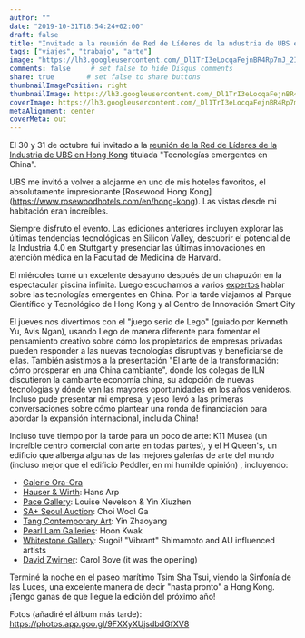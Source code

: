 ```yaml
---
author: ""
date: "2019-10-31T18:54:24+02:00"
draft: false
title: "Invitado a la reunión de Red de Líderes de la ndustria de UBS en Hong Kong"
tags: ["viajes", "trabajo", "arte"]
image: "https://lh3.googleusercontent.com/_Dl1TrI3eLocqaFejnBR4Rp7mJ_2IPAAGXSKbW86q3NxUflh4llpYFwy7TftA_l2ooXui-t1r7KaVhMghx0F5WOjwKaiqlw84oSeugIfyJjsXhOlJXsbCXDw5qtxCCiLtflyagmKRqmjS2-IGu0rsqht-BqB0klR9TXNIWdErKasn-_k2Sl0uteZAsZqxQi4sKO3VrxgTQ71xZoawnrqHplTOWv0tlDxHQw_lS6pEyx4E4dDh7bCw9cgge8sx6EH1F8I-L37SYfMc3J1YOwMfRY6x1SR-MorWj_B1HpUkJGQm-vxPOnzeOFvOXSJyxwSLORHzOzK4lakGUkYxW59zoWr_igoRglOCFDJRM7InPZhTCI9AF1a3TbidmwNXvBXY-Zy3XtN8DzFeH9etahbpr17Nd2pALej6WZGHCc7EU8t7Rl6kHG10iRWL8fLXhlyqXrBO_CBqAPaIVVxn6L8Mf_au3j56d5VVWdomFAzGEdp6sr3wyFi48VJoCs_4u48NtxTVnynRDnNLemQDkY16e2HDw9vXJbD6vFTYh6uvmMD3IH-apzKCjTD03zyo5NizDCsfSL3aH3ALQ-ka_KhtZpD1--QltgIU4srRoZ5YerDpHLHgNksnPgSoQyOZvCjDW7fdHp1CpeVLI0m7I2Lf8QpZdjPJ9-FJMRUo8Z9iDAfvsjBTj_EAqI=w1920-h880"
comments: false     # set false to hide Disqus comments
share: true        # set false to share buttons
thumbnailImagePosition: right
thumbnailImage: https://lh3.googleusercontent.com/_Dl1TrI3eLocqaFejnBR4Rp7mJ_2IPAAGXSKbW86q3NxUflh4llpYFwy7TftA_l2ooXui-t1r7KaVhMghx0F5WOjwKaiqlw84oSeugIfyJjsXhOlJXsbCXDw5qtxCCiLtflyagmKRqmjS2-IGu0rsqht-BqB0klR9TXNIWdErKasn-_k2Sl0uteZAsZqxQi4sKO3VrxgTQ71xZoawnrqHplTOWv0tlDxHQw_lS6pEyx4E4dDh7bCw9cgge8sx6EH1F8I-L37SYfMc3J1YOwMfRY6x1SR-MorWj_B1HpUkJGQm-vxPOnzeOFvOXSJyxwSLORHzOzK4lakGUkYxW59zoWr_igoRglOCFDJRM7InPZhTCI9AF1a3TbidmwNXvBXY-Zy3XtN8DzFeH9etahbpr17Nd2pALej6WZGHCc7EU8t7Rl6kHG10iRWL8fLXhlyqXrBO_CBqAPaIVVxn6L8Mf_au3j56d5VVWdomFAzGEdp6sr3wyFi48VJoCs_4u48NtxTVnynRDnNLemQDkY16e2HDw9vXJbD6vFTYh6uvmMD3IH-apzKCjTD03zyo5NizDCsfSL3aH3ALQ-ka_KhtZpD1--QltgIU4srRoZ5YerDpHLHgNksnPgSoQyOZvCjDW7fdHp1CpeVLI0m7I2Lf8QpZdjPJ9-FJMRUo8Z9iDAfvsjBTj_EAqI=w1920-h880
coverImage: https://lh3.googleusercontent.com/_Dl1TrI3eLocqaFejnBR4Rp7mJ_2IPAAGXSKbW86q3NxUflh4llpYFwy7TftA_l2ooXui-t1r7KaVhMghx0F5WOjwKaiqlw84oSeugIfyJjsXhOlJXsbCXDw5qtxCCiLtflyagmKRqmjS2-IGu0rsqht-BqB0klR9TXNIWdErKasn-_k2Sl0uteZAsZqxQi4sKO3VrxgTQ71xZoawnrqHplTOWv0tlDxHQw_lS6pEyx4E4dDh7bCw9cgge8sx6EH1F8I-L37SYfMc3J1YOwMfRY6x1SR-MorWj_B1HpUkJGQm-vxPOnzeOFvOXSJyxwSLORHzOzK4lakGUkYxW59zoWr_igoRglOCFDJRM7InPZhTCI9AF1a3TbidmwNXvBXY-Zy3XtN8DzFeH9etahbpr17Nd2pALej6WZGHCc7EU8t7Rl6kHG10iRWL8fLXhlyqXrBO_CBqAPaIVVxn6L8Mf_au3j56d5VVWdomFAzGEdp6sr3wyFi48VJoCs_4u48NtxTVnynRDnNLemQDkY16e2HDw9vXJbD6vFTYh6uvmMD3IH-apzKCjTD03zyo5NizDCsfSL3aH3ALQ-ka_KhtZpD1--QltgIU4srRoZ5YerDpHLHgNksnPgSoQyOZvCjDW7fdHp1CpeVLI0m7I2Lf8QpZdjPJ9-FJMRUo8Z9iDAfvsjBTj_EAqI=w1920-h880
metaAlignment: center
coverMeta: out
---
```


El 30 y 31 de octubre fui invitado a la [reunión de la Red de Líderes de la Industria de UBS en Hong Kong](https://uhnw.ubs.com/wmex-iln-apac-2019/home/) titulada "Tecnologías emergentes en China".

<!--more-->

UBS me invitó a volver a alojarme en uno de mis hoteles favoritos, el absolutamente impresionante [Rosewood Hong Kong] (https://www.rosewoodhotels.com/en/hong-kong). Las vistas desde mi habitación eran increíbles.

Siempre disfruto el evento. Las ediciones anteriores incluyen explorar las últimas tendencias tecnológicas en Silicon Valley, descubrir el potencial de la Industria 4.0 en Stuttgart y presenciar las últimas innovaciones en atención médica en la Facultad de Medicina de Harvard.

El miércoles tomé un excelente desayuno después de un chapuzón en la espectacular piscina infinita. Luego escuchamos a varios [expertos](https://uhnw.ubs.com/wmex-iln-apac-2019/speakers/) hablar sobre las tecnologías emergentes en China. Por la tarde viajamos al Parque Científico y Tecnológico de Hong Kong y al Centro de Innovación Smart City

El jueves nos divertimos con el "juego serio de Lego" (guiado por Kenneth Yu, Avis Ngan), usando Lego de manera diferente para fomentar el pensamiento creativo sobre cómo los propietarios de empresas privadas pueden responder a las nuevas tecnologías disruptivas y beneficiarse de ellas. También asistimos a la presentación "El arte de la transformación: cómo prosperar en una China cambiante", donde los colegas de ILN discutieron la cambiante economía china, su adopción de nuevas tecnologías y dónde ven las mayores oportunidades en los años venideros. Incluso pude presentar mi empresa, y ¡eso llevó a las primeras conversaciones sobre cómo plantear una ronda de financiación para abordar la expansión internacional, incluida China!

Incluso tuve tiempo por la tarde para un poco de arte: K11 Musea (un increíble centro comercial con arte en todas partes), y el H Queen's, un edificio que alberga algunas de las mejores galerías de arte del mundo (incluso mejor que el edificio Peddler, en mi humilde opinión) , incluyendo:

* [Galerie Ora-Ora](https://www.ora-ora.com/)
* [Hauser & Wirth](https://www.hauserwirth.com/locations/10075-hauser-wirth-hong-kong): Hans Arp
* [Pace Gallery](https://www.pacegallery.com/galleries/hong-kong/): Louise Nevelson & Yin Xiuzhen
* [SA+ Seoul Auction](https://www.seoulauction.com/?lang=en): Choi Wool Ga
* [Tang Contemporary Art](https://www.tangcontemporary.com/): Yin Zhaoyang
* [Pearl Lam Galleries](https://www.pearllam.com/city/hong-kong/): Hoon Kwak
* [Whitestone Gallery](https://www.whitestone-gallery.com/): Sugoi! "Vibrant" Shimamoto and AU influenced artists
* [David Zwirner](https://www.davidzwirner.com/): Carol Bove (it was the opening)

Terminé la noche en el paseo marítimo Tsim Sha Tsui, viendo la Sinfonía de las Luces, una excelente manera de decir "hasta pronto" a Hong Kong. ¡Tengo ganas de que llegue la edición del próximo año!

Fotos (añadiré el álbum más tarde): https://photos.app.goo.gl/9FXXyXUjsdbdGfXV8
